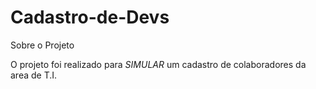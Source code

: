 # Cadastro-de-Devs


Sobre o Projeto

O projeto foi realizado para *SIMULAR* um cadastro de colaboradores da area de T.I.
